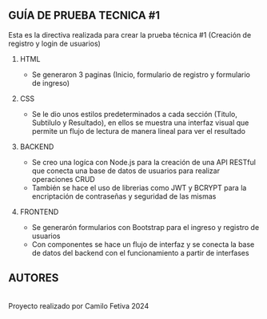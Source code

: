 ## GUÍA DE PRUEBA TECNICA #1


Esta es la directiva realizada para crear la prueba técnica #1 (Creación de registro y login de usuarios)


1. HTML
    * Se generaron 3 paginas (Inicio, formulario de registro y formulario de ingreso)

2. CSS
    * Se le dio unos estilos predeterminados a cada sección (Titulo, Subtilulo y Resultado), en ellos se muestra una interfaz visual que permite un flujo de lectura de manera lineal para ver el resultado

3. BACKEND
    * Se creo una logíca con Node.js para la creación de una API RESTful que conecta una base de datos de usuarios para realizar operaciones CRUD
    * También se hace el uso de librerias como JWT y BCRYPT para la encriptación de contraseñas y seguridad de las mismas

4. FRONTEND
    * Se generarón formularios con Bootstrap para el ingreso y registro de usuarios
    * Con componentes se hace un flujo de interfaz y se conecta la base de datos del backend con el funcionamiento a partir de interfases

## AUTORES
<br> Proyecto realizado por Camilo Fetiva 2024 </br>